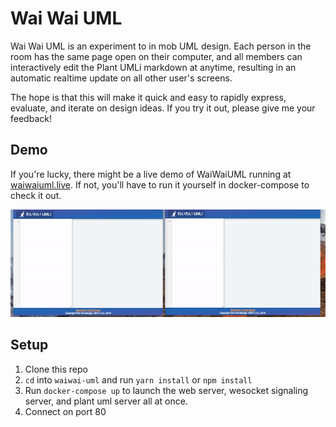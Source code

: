 # Wai Wai UML
Wai Wai UML is an experiment to in mob UML design. Each person in the room has
the same page open on their computer, and all members can interactively edit
the Plant UMLi markdown at anytime, resulting in an automatic realtime update
on all other user's screens.

The hope is that this will make it quick and easy to rapidly express, evaluate,
and iterate on design ideas. If you try it out, please give me your feedback!

## Demo
If you're lucky, there might be a live demo of WaiWaiUML running at 
[waiwaiuml.live](http://www.waiwaiuml.live). If not, you'll have to run it yourself
in docker-compose to check it out.

![WaiWaiUMLDemo.gif](WaiWaiUMLDemo.gif)

## Setup
1. Clone this repo
2. `cd` into `waiwai-uml` and run `yarn install` or `npm install`
3. Run `docker-compose up` to launch the web server, wesocket signaling server, and plant uml server all at once.
4. Connect on port 80

